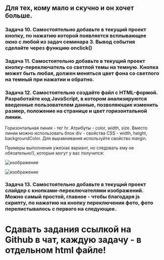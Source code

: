 ## Для тех, кому мало и скучно и он хочет больше.


### Задача 10. Самостоятельно добавьте в текущий проект кнопку, по нажатию которой появляется всплывающее окно с любой из задач семинара 3. Вывод события сделайте через функцию onclick()

### Задача 11. Самостоятельно добавьте в текущий проект кнопку-переключатель со светлой темы на темную. Кнопка может быть любая, должен меняться цвет фона со светлого на темный при нажатии и обратно.

### Задача 12. Самостоятельно создайте файл с HTML-формой. Разработайте код JavaScript, в котором анализируются введенные пользователем данные, позволяющие изменить размер, положение на странице и цвет горизонтальной линии.

Горизонтальная линия - тег hr. Атрибуты - color, width, size. Вместо линии можно использовать блок div - свойства CSS - width, height, backgroundColor. Для выравнивания используйте свойство margin.

Примеры выполнения уже(как вариант, но следовать ему не обязательно!), которые могут у вас получится:

![изображение](https://github.com/elsobitoler/Web_Start_July_Second/assets/113254237/31bcf936-eb9e-4f66-a8c4-2ac17386befd)

![изображение](https://github.com/elsobitoler/Web_Start_July_Second/assets/113254237/28a65366-21bd-41e8-82d7-6bccb86cd381)

### Задача 13. Самостоятельно добавьте в текущий проект слайдер с кнопками-переключателями изображений. Можно самый простой, главное - чтобы благодаря js скрипту, по нажатию на кнопку переключения фото, фото перелистывалось с первого на следующее.

# Сдавать задания ссылкой на Github в чат, каждую задачу - в отдельном html файле!

